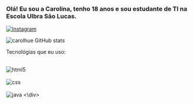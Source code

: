 
### Olá! Eu sou a Carolina, tenho 18 anos e sou estudante de TI na Escola Ulbra São Lucas.

[![Instagram](https://img.shields.io/badge/Instagram-E4405F?style=for-the-badge&logo=instagram&logoColor=white)](https://www.instagram.com/carol_jsjjs/)

![carolhue GitHub stats](https://github-readme-stats.vercel.app/api?username=carolhue&show_icons=true&theme=dracula)

Tecnológias que eu uso:
<div style= "display: inline_block"><br/>
<img align alt="html5" scr= "https://img.shields.io/badge/HTML-239120?style=for-the-badge&logo=html5&logoColor=white" />
<div style= "display: inline_block"><br/>
<img align alt="css" scr= "https://img.shields.io/badge/CSS-239120?&style=for-the-badge&logo=css3&logoColor=white" />
<div style= "display: inline_block"><br/>
<img align alt="java" scr= "https://img.shields.io/badge/Java-ED8B00?style=for-the-badge&logo=openjdk&logoColor=white" />
<\div>
